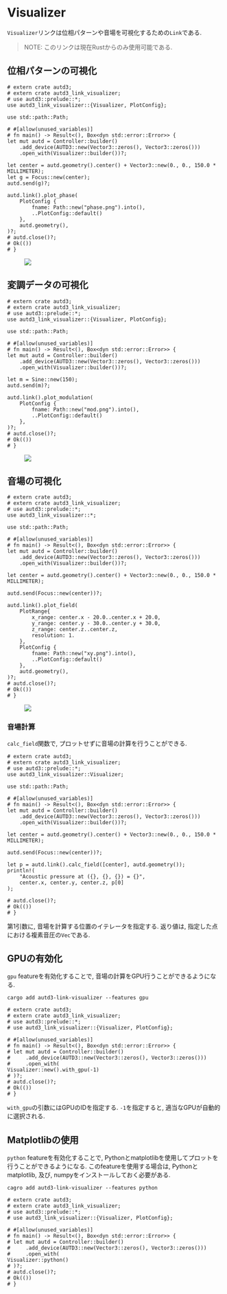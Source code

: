 # Visualizer

`Visualizer`リンクは位相パターンや音場を可視化するための`Link`である.

> NOTE:
> このリンクは現在Rustからのみ使用可能である.

## 位相パターンの可視化

```rust,edition2021
# extern crate autd3;
# extern crate autd3_link_visualizer;
# use autd3::prelude::*;
use autd3_link_visualizer::{Visualizer, PlotConfig};

use std::path::Path;

# #[allow(unused_variables)]
# fn main() -> Result<(), Box<dyn std::error::Error>> {
let mut autd = Controller::builder()
    .add_device(AUTD3::new(Vector3::zeros(), Vector3::zeros()))
    .open_with(Visualizer::builder())?;

let center = autd.geometry().center() + Vector3::new(0., 0., 150.0 * MILLIMETER);
let g = Focus::new(center);
autd.send(g)?;

autd.link().plot_phase(
    PlotConfig {
        fname: Path::new("phase.png").into(),
        ..PlotConfig::default()
    },
    autd.geometry(),
)?;
# autd.close()?;
# Ok(())
# }
```

<figure>
  <img src="../../fig/Users_Manual/phase.png"/>
</figure>

## 変調データの可視化

```rust,edition2021
# extern crate autd3;
# extern crate autd3_link_visualizer;
# use autd3::prelude::*;
use autd3_link_visualizer::{Visualizer, PlotConfig};

use std::path::Path;

# #[allow(unused_variables)]
# fn main() -> Result<(), Box<dyn std::error::Error>> {
let mut autd = Controller::builder()
    .add_device(AUTD3::new(Vector3::zeros(), Vector3::zeros()))
    .open_with(Visualizer::builder())?;

let m = Sine::new(150);
autd.send(m)?;

autd.link().plot_modulation(
    PlotConfig {
        fname: Path::new("mod.png").into(),
        ..PlotConfig::default()
    },
)?;
# autd.close()?;
# Ok(())
# }
```

<figure>
  <img src="../../fig/Users_Manual/mod.png"/>
</figure>

## 音場の可視化

```rust,edition2021
# extern crate autd3;
# extern crate autd3_link_visualizer;
# use autd3::prelude::*;
use autd3_link_visualizer::*;

use std::path::Path;

# #[allow(unused_variables)]
# fn main() -> Result<(), Box<dyn std::error::Error>> {
let mut autd = Controller::builder()
    .add_device(AUTD3::new(Vector3::zeros(), Vector3::zeros()))
    .open_with(Visualizer::builder())?;

let center = autd.geometry().center() + Vector3::new(0., 0., 150.0 * MILLIMETER);

autd.send(Focus::new(center))?;

autd.link().plot_field(
    PlotRange{ 
        x_range: center.x - 20.0..center.x + 20.0,
        y_range: center.y - 30.0..center.y + 30.0,
        z_range: center.z..center.z,
        resolution: 1.
    },
    PlotConfig {
        fname: Path::new("xy.png").into(),
        ..PlotConfig::default()
    },
    autd.geometry(),
)?;
# autd.close()?;
# Ok(())
# }
```

<figure>
  <img src="../../fig/Users_Manual/xy.png"/>
</figure>

### 音場計算

`calc_field`関数で, プロットせずに音場の計算を行うことができる.

```rust,edition2021
# extern crate autd3;
# extern crate autd3_link_visualizer;
# use autd3::prelude::*;
use autd3_link_visualizer::Visualizer;

use std::path::Path;

# #[allow(unused_variables)]
# fn main() -> Result<(), Box<dyn std::error::Error>> {
let mut autd = Controller::builder()
    .add_device(AUTD3::new(Vector3::zeros(), Vector3::zeros()))
    .open_with(Visualizer::builder())?;

let center = autd.geometry().center() + Vector3::new(0., 0., 150.0 * MILLIMETER);

autd.send(Focus::new(center))?;

let p = autd.link().calc_field([center], autd.geometry());
println!(
    "Acoustic pressure at ({}, {}, {}) = {}",
    center.x, center.y, center.z, p[0]
);

# autd.close()?;
# Ok(())
# }
```

第1引数に, 音場を計算する位置のイテレータを指定する.
返り値は, 指定した点における複素音圧の`Vec`である.

## GPUの有効化

`gpu` featureを有効化することで, 音場の計算をGPU行うことができるようになる.

```shell
cargo add autd3-link-visualizer --features gpu
```

```rust,ignore,edition2021
# extern crate autd3;
# extern crate autd3_link_visualizer;
# use autd3::prelude::*;
# use autd3_link_visualizer::{Visualizer, PlotConfig};

# #[allow(unused_variables)]
# fn main() -> Result<(), Box<dyn std::error::Error>> {
# let mut autd = Controller::builder()
#     .add_device(AUTD3::new(Vector3::zeros(), Vector3::zeros()))
#     .open_with(
Visualizer::new().with_gpu(-1)
# )?;
# autd.close()?;
# Ok(())
# }
```

`with_gpu`の引数にはGPUのIDを指定する. `-1`を指定すると, 適当なGPUが自動的に選択される.

## Matplotlibの使用

`python` featureを有効化することで, Pythonとmatplotlibを使用してプロットを行うことができるようになる.
このfeatureを使用する場合は, Pythonとmatplotlib, 及び, numpyをインストールしておく必要がある.

```shell
cagro add autd3-link-visualizer --features python
```

```rust,ignore,edition2021
# extern crate autd3;
# extern crate autd3_link_visualizer;
# use autd3::prelude::*;
# use autd3_link_visualizer::{Visualizer, PlotConfig};

# #[allow(unused_variables)]
# fn main() -> Result<(), Box<dyn std::error::Error>> {
# let mut autd = Controller::builder()
#     .add_device(AUTD3::new(Vector3::zeros(), Vector3::zeros()))
#     .open_with(
Visualizer::python()
# )?;
# autd.close()?;
# Ok(())
# }
```
